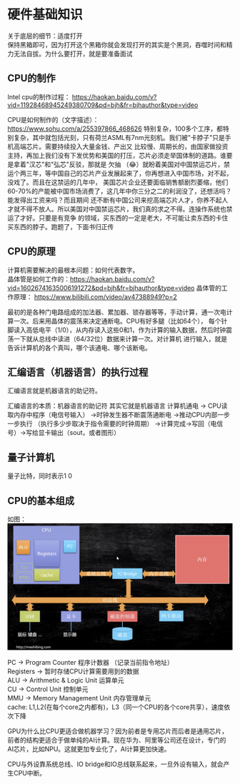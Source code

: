 # 硬件基础知识

关于底层的细节：适度打开  
保持黑箱即可，因为打开这个黑箱你就会发现打开的其实是个黑洞，吞噬时间和精力无法自拔。为什么要打开，就是要准备面试

## CPU的制作

Intel cpu的制作过程：
https://haokan.baidu.com/v?vid=11928468945249380709&pd=bjh&fr=bjhauthor&type=video

CPU是如何制作的（文字描述）：
https://www.sohu.com/a/255397866_468626
特别复杂，100多个工序，都特别复杂，其中就包括光刻，只有荷兰ASML有7nm光刻机。我们被"卡脖子"只是手机高端芯片。需要持续投入大量金钱、产出又
比较慢、周期长的，由国家做投资主持，再加上我们没有下发优势和美国的打压，芯片必须走举国体制的道路。谁要是拿着"汉芯"和"弘芯"反驳，那就是
欠抽 （😂）就盼着美国对中国禁运芯片，禁运个两三年，等中国自己的芯片产业发展起来了，你再想进入中国市场，对不起，没戏了。而且在这禁运的几年中，
美国芯片企业还要面临销售额剧烈萎缩，他们60-70%的产能被中国市场消费了，这几年中你三分之二的利润没了，还想活吗？能发得出工资来吗？而且期间
还不断有中国公司来挖高端芯片人才，你养不起人才就不得不放人。所以美国对中国禁运芯片，我们真的求之不得。连操作系统也禁运了才好。只要是有竞争
的领域，买东西的一定是老大，不可能让卖东西的卡住买东西的脖子。跑题了，下面书归正传


## CPU的原理

计算机需要解决的最根本问题：如何代表数字。  
晶体管是如何工作的：https://haokan.baidu.com/v?vid=16026741635006191272&pd=bjh&fr=bjhauthor&type=video
晶体管的工作原理：
https://www.bilibili.com/video/av47388949?p=2

最初的是各种门电路组成的加法器、累加器、锁存器等等，手动计算，通一次电计算一次。后来用晶体的震荡来决定通断电。CPU有好多腿（比如64个），
每个针脚读入高低电平（1/0），从内存读入这些0和1，作为计算的输入数据，然后时钟震荡一下就从总线中读进（64/32位）数据来计算一次。对计算机
进行输入，就是告诉计算机的各个真叫，哪个该通电、哪个该断电。  

## 汇编语言（机器语言）的执行过程
汇编语言就是机器语言的助记符。

汇编语言的本质：机器语言的助记符 其实它就是机器语言
计算机通电 -> CPU读取内存中程序（电信号输入）
->时钟发生器不断震荡通断电 ->推动CPU内部一步一步执行
（执行多少步取决于指令需要的时钟周期）
->计算完成->写回（电信号）->写给显卡输出（sout，或者图形）

## 量子计算机

量子比特，同时表示1 0

## CPU的基本组成
如图：
![计算机组成原理](images/computer-1.png)


PC -> Program Counter 程序计数器 （记录当前指令地址）  
Registers -> 暂时存储CPU计算需要用到的数据  
ALU -> Arithmetic & Logic Unit 运算单元  
CU -> Control Unit 控制单元  
MMU -> Memory Management Unit 内存管理单元  
cache: L1,L2(在每个core之内都有)，L3（同一个CPU的各个core共享），速度依次下降  
  
GPU为什么比CPU更适合做机器学习？因为前者是专用芯片而后者是通用芯片，前者的结构更适合于做单纯的AI计算。现在华为、阿里等公司还在设计，专门的
AI芯片，比如NPU。这就更加专业化了，AI计算更加快速。  

CPU与外设靠系统总线、IO bridge和IO总线联系起来，一旦外设有输入，就会产生CPU中断。